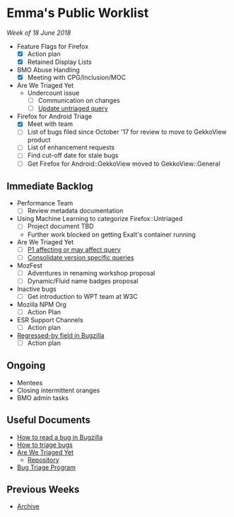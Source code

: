 # Emma's Public Worklist

_Week of 18 June 2018_

* Feature Flags for Firefox
  - [x] Action plan
  - [x] Retained Display Lists
* BMO Abuse Handling
  - [x] Meeting with CPG/Inclusion/MOC
* Are We Triaged Yet
  * Undercount issue
    - [ ] Communication on changes
    - [ ] [Update untriaged query](https://github.com/emceeaich/are-we-triaged-yet/issues/41)
* Firefox for Android Triage
  - [x] Meet with team
  - [ ] List of bugs filed since October '17 for review to move to GekkoView product
  - [ ] List of enhancement requests
  - [ ] Find cut-off date for stale bugs
  - [ ] Get Firefox for Android::GekkoView moved to GekkoView::General
  
## Immediate Backlog

* Performance Team 
  - [ ] Review metadata documentation
* Using Machine Learning to categorize Firefox::Untriaged 
  - [ ] Project document TBD
  - Further work blocked on getting Exalt's container running
* Are We Triaged Yet
  - [ ] [P1 affecting or may affect query](https://github.com/emceeaich/are-we-triaged-yet/issues/38)
  - [ ] [Consolidate version specific queries](https://github.com/emceeaich/are-we-triaged-yet/issues/43)
* MozFest
  - [ ] Adventures in renaming workshop proposal
  - [ ] Dynamic/Fluid name badges proposal
* Inactive bugs
  - [ ] Get introduction to WPT team at W3C
* Mozilla NPM Org
  - [ ] Action Plan
* ESR Support Channels
  - [ ] Action plan
* [Regressed-by field in Bugzilla](https://bugzilla.mozilla.org/show_bug.cgi?id=1461492)
  - [ ] Action plan

## Ongoing

* Mentees
* Closing intermittent oranges
* BMO admin tasks

## Useful Documents

* [How to read a bug in Bugzilla](https://www.youtube.com/watch?v=9_2k4RIrM_o)
* [How to triage bugs](https://github.com/mozilla/bug-handling/blob/master/policy/triage-bugzilla.md)
* [Are We Triaged Yet](https://are-we-triaged-yet.herokuapp.com/) 
  * [Repository](https://github.com/emceeaich/are-we-triaged-yet)
* [Bug Triage Program](https://wiki.mozilla.org/Bug_Triage)

## Previous Weeks
* [Archive](/emceeaich/what-is-emma-working-on/archive.md)
